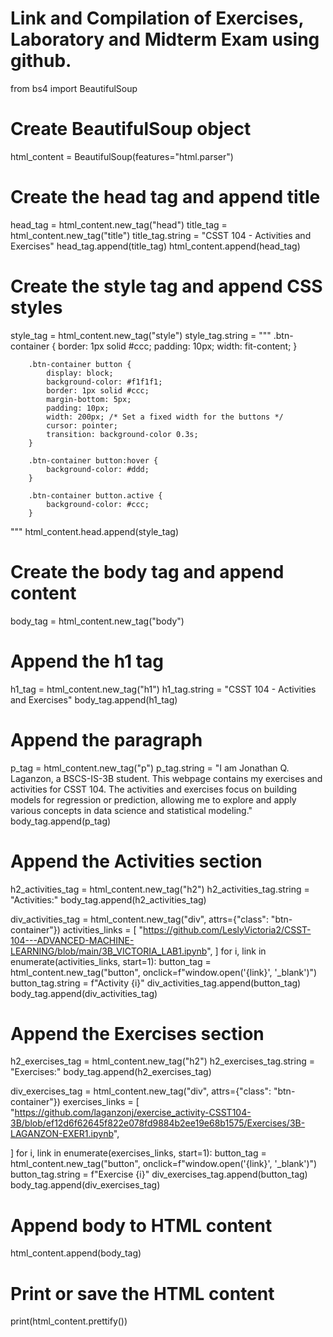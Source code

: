 # Link and Compilation of Exercises, Laboratory and Midterm Exam using github.

from bs4 import BeautifulSoup

# Create BeautifulSoup object
html_content = BeautifulSoup(features="html.parser")

# Create the head tag and append title
head_tag = html_content.new_tag("head")
title_tag = html_content.new_tag("title")
title_tag.string = "CSST 104 - Activities and Exercises"
head_tag.append(title_tag)
html_content.append(head_tag)

# Create the style tag and append CSS styles
style_tag = html_content.new_tag("style")
style_tag.string = """
        .btn-container {
            border: 1px solid #ccc;
            padding: 10px;
            width: fit-content;
        }

        .btn-container button {
            display: block;
            background-color: #f1f1f1;
            border: 1px solid #ccc;
            margin-bottom: 5px;
            padding: 10px;
            width: 200px; /* Set a fixed width for the buttons */
            cursor: pointer;
            transition: background-color 0.3s;
        }

        .btn-container button:hover {
            background-color: #ddd;
        }

        .btn-container button.active {
            background-color: #ccc;
        }
"""
html_content.head.append(style_tag)

# Create the body tag and append content
body_tag = html_content.new_tag("body")

# Append the h1 tag
h1_tag = html_content.new_tag("h1")
h1_tag.string = "CSST 104 - Activities and Exercises"
body_tag.append(h1_tag)

# Append the paragraph
p_tag = html_content.new_tag("p")
p_tag.string = "I am Jonathan Q. Laganzon, a BSCS-IS-3B student. This webpage contains my exercises and activities for CSST 104. The activities and exercises focus on building models for regression or prediction, allowing me to explore and apply various concepts in data science and statistical modeling."
body_tag.append(p_tag)

# Append the Activities section
h2_activities_tag = html_content.new_tag("h2")
h2_activities_tag.string = "Activities:"
body_tag.append(h2_activities_tag)

div_activities_tag = html_content.new_tag("div", attrs={"class": "btn-container"})
activities_links = [
    "https://github.com/LeslyVictoria2/CSST-104---ADVANCED-MACHINE-LEARNING/blob/main/3B_VICTORIA_LAB1.ipynb",
]
for i, link in enumerate(activities_links, start=1):
    button_tag = html_content.new_tag("button", onclick=f"window.open('{link}', '_blank')")
    button_tag.string = f"Activity {i}"
    div_activities_tag.append(button_tag)
body_tag.append(div_activities_tag)

# Append the Exercises section
h2_exercises_tag = html_content.new_tag("h2")
h2_exercises_tag.string = "Exercises:"
body_tag.append(h2_exercises_tag)

div_exercises_tag = html_content.new_tag("div", attrs={"class": "btn-container"})
exercises_links = [
    "https://github.com/laganzonj/exercise_activity-CSST104-3B/blob/ef12d6f62645f822e078fd9884b2ee19e68b1575/Exercises/3B-LAGANZON-EXER1.ipynb",
 
]
for i, link in enumerate(exercises_links, start=1):
    button_tag = html_content.new_tag("button", onclick=f"window.open('{link}', '_blank')")
    button_tag.string = f"Exercise {i}"
    div_exercises_tag.append(button_tag)
body_tag.append(div_exercises_tag)

# Append body to HTML content
html_content.append(body_tag)

# Print or save the HTML content
print(html_content.prettify())
